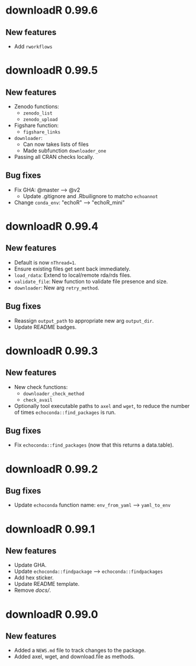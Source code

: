 # downloadR 0.99.6

## New features

* Add `rworkflows`

# downloadR 0.99.5

## New features

* Zenodo functions:
    - `zenodo_list`
    - `zenodo_upload`
* Figshare function:
    - `figshare_links`
* `downloader`:
    - Can now takes lists of files
    - Made subfunction `downloader_one`
* Passing all CRAN checks locally.  

## Bug fixes

* Fix GHA: @master --> @v2  
    - Update .gitignore and .Rbuilignore to matcho `echoannot`
* Change `conda_env`: "echoR" --> "echoR_mini"

# downloadR 0.99.4

## New features

* Default is now `nThread=1`.
* Ensure existing files get sent back immediately. 
* `load_rdata`: Extend to local/remote rda/rds files. 
* `validate_file`: New function to validate file presence and size. 
* `downloader`: New arg `retry_method`.

## Bug fixes

* Reassign `output_path` to appropriate new arg `output_dir`.
* Update README badges.


# downloadR 0.99.3

## New features

* New check functions:
    + `downloader_check_method`
    + `check_avail`
* Optionally tool executable paths to `axel` and `wget`, to reduce the number
of times `echoconda::find_packages` is run. 

## Bug fixes

* Fix `echoconda::find_packages` (now that this returns a data.table).


# downloadR 0.99.2

## Bug fixes

* Update `echoconda` function name: `env_from_yaml` --> `yaml_to_env`


# downloadR 0.99.1

## New features

* Update GHA.
* Update `echoconda::findpackage` --> `echoconda::findpackages`
* Add hex sticker. 
* Update README template.
* Remove *docs/*.


# downloadR 0.99.0

## New features

* Added a `NEWS.md` file to track changes to the package.
* Added axel, wget, and download.file as methods. 